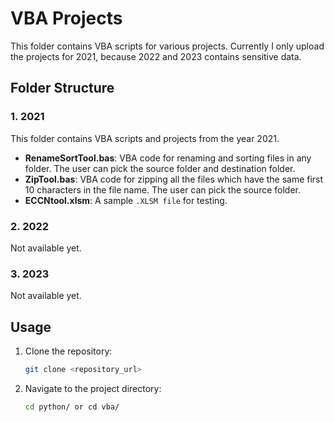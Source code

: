 # VBA Projects

This folder contains VBA scripts for various projects. Currently I only upload the projects for 2021, because 2022 and 2023 contains sensitive data.

## Folder Structure

### 1. 2021

This folder contains VBA scripts and projects from the year 2021.

- **RenameSortTool.bas**: VBA code for renaming and sorting files in any folder. The user can pick the source folder and destination folder.
- **ZipTool.bas**: VBA code for zipping all the files which have the same first 10 characters in the file name. The user can pick the source folder.
- **ECCNtool.xlsm**: A sample `.XLSM file` for testing.

### 2. 2022

Not available yet.

### 3. 2023

Not available yet.

## Usage

1. Clone the repository:
    ```bash
    git clone <repository_url>
    ```
2. Navigate to the project directory:
    ```bash
    cd python/ or cd vba/
    ```
